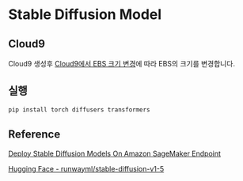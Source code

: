 # Stable Diffusion Model

## Cloud9

Cloud9 생성후 [Cloud9에서 EBS 크기 변경](https://github.com/kyopark2014/technical-summary/blob/main/resize.md)에 따라 EBS의 크기를 변경합니다. 

## 실행

```java
pip install torch diffusers transformers
```

## Reference

[Deploy Stable Diffusion Models On Amazon SageMaker Endpoint](https://github.com/aws-samples/deploy-stable-diffusion-model-on-amazon-sagemaker-endpoint)

[Hugging Face - runwayml/stable-diffusion-v1-5](https://huggingface.co/runwayml/stable-diffusion-v1-5)
